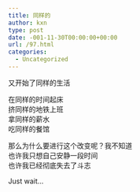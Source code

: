 ```yaml
---
title: 同样的
author: kxn
type: post
date: -001-11-30T00:00:00+00:00
url: /97.html
categories:
  - Uncategorized
---
```


又开始了同样的生活

在同样的时间起床  
挤同样的地铁上班  
拿同样的薪水  
吃同样的餐馆

那么为什么要进行这个改变呢？我不知道  
也许我只想自己安静一段时间  
也许我已经彻底失去了斗志

Just wait&#8230;
